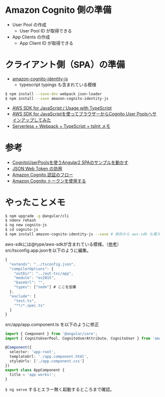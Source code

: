 
# Amazon Cognito 側の準備

- User Pool の作成
  - User Pool ID が取得できる
- App Clients の作成
  - App Client ID が取得できる

# クライアント側（SPA）の準備

- [amazon-cognito-identity-js](https://github.com/aws/amazon-cognito-identity-js/)
  - typescript typings も含まれている模様

```sh
$ npm install --save-dev webpack json-loader
$ npm install --save amazon-cognito-identity-js
```

- [AWS SDK for JavaScript / Usage with TypeScript](https://www.npmjs.com/package/aws-sdk#usage-with-typescript)
- [AWS SDK for JavaScriptを使ってブラウザーからCognito User Poolsへサインアップしてみた](http://dev.classmethod.jp/cloud/aws/singup-to-cognito-userpools-using-javascript/)
- [Serverless + Webpack + TypeScript + tslint メモ](http://qiita.com/y13i/items/3ab22f8f8f1c41c5402f)

# 参考

- [CognitoUserPoolsを使うAngular2 SPAのサンプルを動かす](http://dev.classmethod.jp/cloud/aws/aws-cognito-angular2-quickstart/)
- [JSON Web Token の効用](http://qiita.com/kaiinui/items/21ec7cc8a1130a1a103a)
- [Amazon Cognito 認証のフロー](http://docs.aws.amazon.com/ja_jp/cognito/latest/developerguide/amazon-cognito-user-pools-authentication-flow.html)
- [Amazon Cognito トークンを使用する](http://docs.aws.amazon.com/ja_jp/cognito/latest/developerguide/amazon-cognito-user-pools-using-tokens-with-identity-providers.html)


# やったことメモ

```sh
$ npm upgrade -g @angular/cli
$ ndenv rehash
$ ng new cognito-js
$ cd cognito-js
$ npm install amazon-cognito-identity-js --save # 依存から aws-sdk も導入される
```

aws-sdkには@type/aws-sdkが含まれている模様。（[参考](https://www.npmjs.com/package/@types/aws-sdk)）  
src/tsconfig.app.jsonを以下のように編集。

```javascript
{
  "extends": "../tsconfig.json",
  "compilerOptions": {
    "outDir": "../out-tsc/app",
    "module": "es2015",
    "baseUrl": "",
    "types": ["node"] # ここを加筆
  },
  "exclude": [
    "test.ts",
    "**/*.spec.ts"
  ]
}
```

src/app/app.component.ts を以下のように修正

```typescript
import { Component } from '@angular/core';
import { CognitoUserPool, CognitoUserAttribute, CognitoUser } from 'amazon-cognito-identity-js'; # 加筆

@Component({
  selector: 'app-root',
  templateUrl: './app.component.html',
  styleUrls: ['./app.component.css']
})
export class AppComponent {
  title = 'app works!';
}
```

`$ ng serve` するとエラー無く起動するところまで確認。
